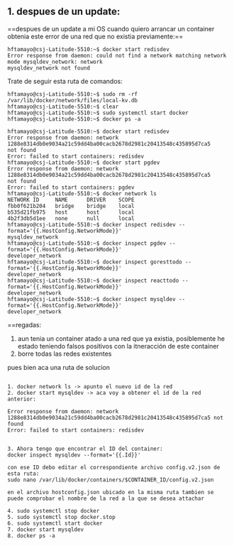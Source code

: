 
## 1. despues de un update:

==despues de un update a mi OS cuando quiero arrancar un container obtenia este error de una red que no existia previamente:==

```
hftamayo@csj-Latitude-5510:~$ docker start redisdev                                                  
Error response from daemon: could not find a network matching network mode mysqldev_network: network 
mysqldev_network not found 

```


Trate de seguir esta ruta de comandos:

```
hftamayo@csj-Latitude-5510:~$ sudo rm -rf /var/lib/docker/network/files/local-kv.db
hftamayo@csj-Latitude-5510:~$ clear
hftamayo@csj-Latitude-5510:~$ sudo systemctl start docker
hftamayo@csj-Latitude-5510:~$ docker ps -a

hftamayo@csj-Latitude-5510:~$ docker start redisdev
Error response from daemon: network 1288e8314db0e9034a21c59dd4ba00cacb2678d2981c20413548c435895d7ca5 
not found
Error: failed to start containers: redisdev
hftamayo@csj-Latitude-5510:~$ docker start pgdev
Error response from daemon: network 1288e8314db0e9034a21c59dd4ba00cacb2678d2981c20413548c435895d7ca5 
not found
Error: failed to start containers: pgdev
hftamayo@csj-Latitude-5510:~$ docker network ls
NETWORK ID     NAME      DRIVER    SCOPE
fbb0f621b204   bridge    bridge    local
b535d21fb975   host      host      local
4b2f3db5d1ee   none      null      local
hftamayo@csj-Latitude-5510:~$ docker inspect redisdev --format='{{.HostConfig.NetworkMode}}'
mysqldev_network
hftamayo@csj-Latitude-5510:~$ docker inspect pgdev --format='{{.HostConfig.NetworkMode}}'
developer_network
hftamayo@csj-Latitude-5510:~$ docker inspect goresttodo --format='{{.HostConfig.NetworkMode}}'
developer_network
hftamayo@csj-Latitude-5510:~$ docker inspect reacttodo --format='{{.HostConfig.NetworkMode}}'
developer_network
hftamayo@csj-Latitude-5510:~$ docker inspect mysqldev --format='{{.HostConfig.NetworkMode}}'
developer_network

```

==regadas:
1. aun tenia un container atado a una red que ya existia, posiblemente he estado teniendo falsos positivos con la itneracción de este container
2. borre todas las redes existentes

pues bien aca una ruta de solucion
```

1. docker network ls -> apunto el nuevo id de la red
2. docker start mysqldev -> aca voy a obtener el id de la red anterior:

Error response from daemon: network 1288e8314db0e9034a21c59dd4ba00cacb2678d2981c20413548c435895d7ca5 not found
Error: failed to start containers: redisdev


3. Ahora tengo que encontrar el ID del container:
docker inspect mysqldev --format='{{.Id}}'

con ese ID debo editar el correspondiente archivo config.v2.json de esta ruta:
sudo nano /var/lib/docker/containers/$CONTAINER_ID/config.v2.json

en el archivo hostconfig.json ubicado en la misma ruta tambien se puede comprobar el nombre de la red a la que se desea attachar

4. sudo systemctl stop docker
5. sudo systemctl stop docker.stop
6. sudo systemctl start docker
7. docker start mysqldev
8. docker ps -a

```




